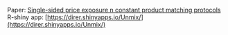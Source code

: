 Paper: [Single-sided price exposure n constant product matching protocols](http://gdre.leo-univ-orleans.fr/direr/paper/unmix.pdf)
<br>
R-shiny app: [https://direr.shinyapps.io/Unmix/](https://direr.shinyapps.io/Unmix/)
